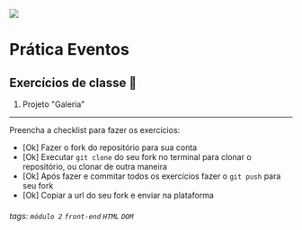 ![](https://i.imgur.com/xG74tOh.png)

# Prática Eventos

## Exercícios de classe 🏫

1. Projeto "Galeria"

---

Preencha a checklist para fazer os exercícios:

- [Ok] Fazer o fork do repositório para sua conta
- [Ok] Executar `git clone` do seu fork no terminal para clonar o repositório, ou clonar de outra maneira
- [Ok] Após fazer e commitar todos os exercícios fazer o `git push` para seu fork
- [Ok] Copiar a url do seu fork e enviar na plataforma

###### tags: `módulo 2` `front-end` `HTML` `DOM`
